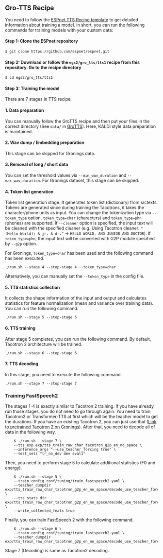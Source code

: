 ## Gro-TTS Recipe

You need to follow the [ESPnet TTS Recipe template](https://github.com/espnet/espnet/tree/master/egs2/TEMPLATE/tts1) to get detailed information about training a model. In short, you can run the following commands for training models with your custom data:

#### Step 1: Clone the ESPnet repository
```
$ git clone https://github.com/espnet/espnet.git
```
#### Step 2: Download or follow the ```egs2/gro_tts/tts1``` recipe from this repository. Go to the recipe directory
```
$ cd egs2/gro_tts/tts1
```
#### Step 3: Training the model

There are 7 stages in TTS recipe. 

#### 1. Data preparation

You can manually follow the GroTTS recipe and then put your files in the correct directory (See ```data/``` in [GroTTS](https://github.com/samin9796/gro-tts/tree/main/egs2/gro_tts/tts1/data)). Here, KALDI style data preparation is maintained.

#### 2. Wav dump / Embedding preparation

This stage can be skipped for Gronings data.

#### 3. Removal of long / short data

You can set the threshold values via ```--min_wav_duration``` and ```--max_wav_duration```. For Gronings dataset, this stage can be skipped.

#### 4. Token list generation

Token list generation stage. It generates token list (dictionary) from srctexts. Tokens are generated since during training the Tacotrons, it takes the character/phone units as input. You can change the tokenization type via ```--token_type``` option. ```token_type=char``` (characters) and ```token_type=phn``` (phones) are supported. If ```--cleaner``` option is specified, the input text will be cleaned with the specified cleaner (e.g. Using Tacotron cleaner: ```"(Hello-World); & jr. & dr."``` -> ```HELLO WORLD, AND JUNIOR AND DOCTOR```). If ```token_type=phn```, the input text will be converted with G2P module specified by ```--g2p``` option.

For Gronings, ```token_type=char``` has been used and the following command has been executed.

```
./run.sh --stage 4 --stop-stage 4 --token_type=char
```

Alternatively, you can manually set the ```--token_type``` in the config file.

#### 5. TTS statistics collection

It collects the shape information of the input and output and calculates statistics for feature normalization (mean and variance over training data). You can run the following command.

```
./run.sh --stage 5 --stop-stage 5
```

#### 6. TTS training

After stage 5 completes, you can run the following command. By default, Tacotron 2 architecture will be trained.

```
./run.sh --stage 6 --stop-stage 6
```

#### 7. TTS decoding

In this stage, you need to execute the following command.

```
./run.sh --stage 7 --stop-stage 7
```

### Training FastSpeech2

The stages 1-4 is exactly similar to Tacotron 2 training. If you have already run those stages, you do not need to go through again. You need to train Tacotron2 or Transformer-TTS at first which will be the teacher model to get the durations. If you have an existing Tacotron 2, you can just use that ([Link to pretrained Tacotron 2 on Gronings](https://huggingface.co/ahnafsamin/Tacotron2-gronings)). After that, you need to decode all of data in the following way.

``` 
    $ ./run.sh --stage 7 \
    --tts_exp exp/tts_train_raw_char_tacotron_g2p_en_no_space \
    --inference_args "--use_teacher_forcing true" \
    --test_sets "tr_no_dev dev eval1" 
```

Then, you need to perform stage 5 to calculate additional statistics (F0 and energy).

``` 
    $ ./run.sh --stage 5 \
    --train_config conf/tuning/train_fastspeech2.yaml \
    --teacher_dumpdir exp/tts_train_raw_char_tacotron_g2p_en_no_space/decode_use_teacher_forcingtrue_train.loss.ave \
    --tts_stats_dir exp/tts_train_raw_char_tacotron_g2p_en_no_space/decode_use_teacher_forcingtrue_train.loss.ave/stats \
    --write_collected_feats true
```
    
Finally, you can train FastSpeech 2 with the following command.

``` 
    $ ./run.sh --stage 6 \
    --train_config conf/tuning/train_fastspeech2.yaml \
    --teacher_dumpdir exp/tts_train_raw_char_tacotron_g2p_en_no_space/decode_use_teacher_forcingtrue_train.loss.ave 
```

Stage 7 (Decoding) is same as Tacotron2 decoding.
